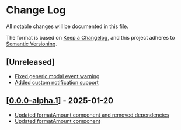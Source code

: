 # Change Log

All notable changes will be documented in this file.

The format is based on [Keep a Changelog](https://keepachangelog.com/en/1.0.0/),
and this project adheres to [Semantic Versioning](https://semver.org/spec/v2.0.0.html).

## [Unreleased]

- [Fixed generic modal event warning](https://github.com/multiversx/mx-sdk-dapp-core-ui/pull/23)
- [Added custom notification support](https://github.com/multiversx/mx-sdk-dapp-core-ui/pull/21)

## [[0.0.0-alpha.1](https://github.com/multiversx/mx-sdk-dapp-core-ui/pull/16)] - 2025-01-20

- [Updated formatAmount component and removed dependencies](https://github.com/multiversx/mx-sdk-dapp-core-ui/pull/17)
- [Updated formatAmount component](https://github.com/multiversx/mx-sdk-dapp-core-ui/pull/15)
